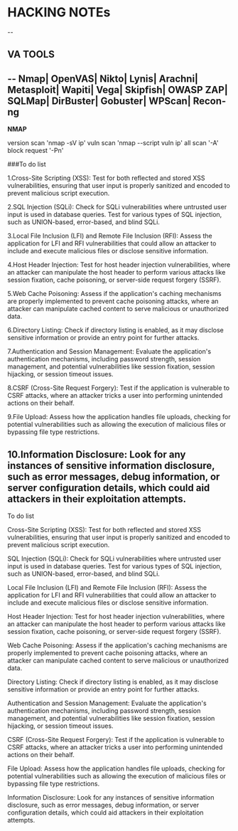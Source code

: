 # HACKING NOTEs
--
## VA TOOLS
--
Nmap|
OpenVAS|
Nikto|
Lynis|
Arachni|
Metasploit|
Wapiti|
Vega|
Skipfish|
OWASP ZAP|
SQLMap|
DirBuster|
Gobuster|
WPScan|
Recon-ng
--
**NMAP**

version scan 'nmap -sV ip'
vuln scan 'nmap --script vuln ip'
all scan '-A'
block request '-Pn'

###To do list 

1.Cross-Site Scripting (XSS): Test for both reflected and stored XSS vulnerabilities, ensuring that user input is properly sanitized and encoded to prevent malicious script execution.

2.SQL Injection (SQLi): Check for SQLi vulnerabilities where untrusted user input is used in database queries. Test for various types of SQL injection, such as UNION-based, error-based, and blind SQLi.

3.Local File Inclusion (LFI) and Remote File Inclusion (RFI): Assess the application for LFI and RFI vulnerabilities that could allow an attacker to include and execute malicious files or disclose sensitive information.

4.Host Header Injection: Test for host header injection vulnerabilities, where an attacker can manipulate the host header to perform various attacks like session fixation, cache poisoning, or server-side request forgery (SSRF).

5.Web Cache Poisoning: Assess if the application's caching mechanisms are properly implemented to prevent cache poisoning attacks, where an attacker can manipulate cached content to serve malicious or unauthorized data.

6.Directory Listing: Check if directory listing is enabled, as it may disclose sensitive information or provide an entry point for further attacks.

7.Authentication and Session Management: Evaluate the application's authentication mechanisms, including password strength, session management, and potential vulnerabilities like session fixation, session hijacking, or session timeout issues.

8.CSRF (Cross-Site Request Forgery): Test if the application is vulnerable to CSRF attacks, where an attacker tricks a user into performing unintended actions on their behalf.

9.File Upload: Assess how the application handles file uploads, checking for potential vulnerabilities such as allowing the execution of malicious files or bypassing file type restrictions.

10.Information Disclosure: Look for any instances of sensitive information disclosure, such as error messages, debug information, or server configuration details, which could aid attackers in their exploitation attempts.
--

To do list

Cross-Site Scripting (XSS): Test for both reflected and stored XSS vulnerabilities, ensuring that user input is properly sanitized and encoded to prevent malicious script execution.

SQL Injection (SQLi): Check for SQLi vulnerabilities where untrusted user input is used in database queries. Test for various types of SQL injection, such as UNION-based, error-based, and blind SQLi.

Local File Inclusion (LFI) and Remote File Inclusion (RFI): Assess the application for LFI and RFI vulnerabilities that could allow an attacker to include and execute malicious files or disclose sensitive information.

Host Header Injection: Test for host header injection vulnerabilities, where an attacker can manipulate the host header to perform various attacks like session fixation, cache poisoning, or server-side request forgery (SSRF).

Web Cache Poisoning: Assess if the application's caching mechanisms are properly implemented to prevent cache poisoning attacks, where an attacker can manipulate cached content to serve malicious or unauthorized data.

Directory Listing: Check if directory listing is enabled, as it may disclose sensitive information or provide an entry point for further attacks.

Authentication and Session Management: Evaluate the application's authentication mechanisms, including password strength, session management, and potential vulnerabilities like session fixation, session hijacking, or session timeout issues.

CSRF (Cross-Site Request Forgery): Test if the application is vulnerable to CSRF attacks, where an attacker tricks a user into performing unintended actions on their behalf.

File Upload: Assess how the application handles file uploads, checking for potential vulnerabilities such as allowing the execution of malicious files or bypassing file type restrictions.

Information Disclosure: Look for any instances of sensitive information disclosure, such as error messages, debug information, or server configuration details, which could aid attackers in their exploitation attempts.
